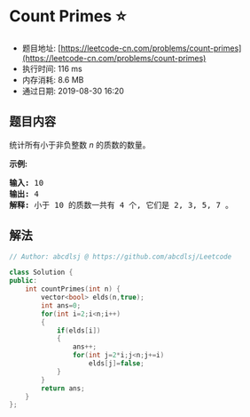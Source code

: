 # Count Primes :star:
- 题目地址: [https://leetcode-cn.com/problems/count-primes](https://leetcode-cn.com/problems/count-primes)
- 执行时间: 116 ms 
- 内存消耗: 8.6 MB
- 通过日期: 2019-08-30 16:20

## 题目内容
<p>统计所有小于非负整数 <em>n </em>的质数的数量。</p>

<p><strong>示例:</strong></p>

<pre><strong>输入:</strong> 10
<strong>输出:</strong> 4
<strong>解释:</strong> 小于 10 的质数一共有 4 个, 它们是 2, 3, 5, 7 。
</pre>


## 解法
```cpp
// Author: abcdlsj @ https://github.com/abcdlsj/Leetcode

class Solution {
public:
    int countPrimes(int n) {
        vector<bool> elds(n,true);
        int ans=0;
        for(int i=2;i<n;i++)
        {
            if(elds[i])
            {
                ans++;
                for(int j=2*i;j<n;j+=i)
                    elds[j]=false;
            }
        }
        return ans;
    }
};

```